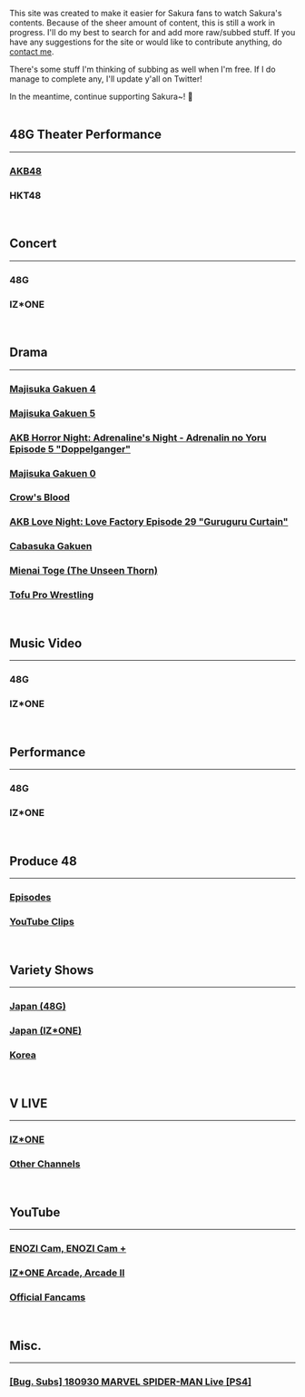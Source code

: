 This site was created to make it easier for Sakura fans to watch Sakura's contents. Because of the sheer amount of content, this is still a work in progress. I'll do my best to search for and add more raw/subbed stuff. If you have any suggestions for the site or would like to contribute anything, do <a target="_blank" href="https://twitter.com/bugkkura39">contact me</a>.

There's some stuff I'm thinking of subbing as well when I'm free. If I do manage to complete any, I'll update y'all on Twitter!

In the meantime, continue supporting Sakura~! 🥰
<br>
<br>

## 48G Theater Performance
* * *
<h3><a href="./pages/48g theater performance/akb48/akb48.html">AKB48</a></h3>
<h3><a href="./pages/48g theater performance/hkt48/hkt48.html"></a>HKT48</h3>
<br>

## Concert
* * *

<h3><a href="./pages/concert 48g/concert 48g.html"></a>48G</h3>
<h3><a href="./pages/concert izone/concert izone.html"></a>IZ*ONE</h3>
<br>

## Drama
* * *

<h3><a href="./pages/drama/majisuka gakuen 4.html">Majisuka Gakuen 4</a></h3>
<h3><a href="./pages/drama/majisuka gakuen 5.html">Majisuka Gakuen 5</a></h3>
<h3><a href="./pages/drama/akb horror night.html">AKB Horror Night: Adrenaline's Night - Adrenalin no Yoru Episode 5 "Doppelganger"</a></h3>
<h3><a href="./pages/drama/majisuka gakuen 0.html">Majisuka Gakuen 0</a></h3>
<h3><a href="./pages/drama/crow's blood.html">Crow's Blood</a></h3>
<h3><a href="./pages/drama/akb love night.html">AKB Love Night: Love Factory Episode 29 "Guruguru Curtain"</a></h3>
<h3><a href="./pages/drama/doctor y/doctor y.htmlDoctor-Y: Surgeon Hideki Kaji"></a></h3>
<h3><a href="./pages/drama/cabasuka gakuen.html">Cabasuka Gakuen</a></h3>
<h3><a href="./pages/drama/the unseen thorn.html">Mienai Toge (The Unseen Thorn)</a></h3>
<h3><a href="./pages/drama/tofu pro wrestling.html">Tofu Pro Wrestling</a></h3>
<br>

## Music Video
* * *

<h3><a href="./pages/music video/music video 48g.html"></a>48G</h3>
<h3><a href="./pages/music video/music video izone.html"></a>IZ*ONE</h3>
<br>

## Performance
* * *
<h3><a href="./pages/performance/48g.html"></a>48G</h3>
<h3><a href="./pages/performance/izone.html"></a>IZ*ONE</h3>
<br>

## Produce 48
* * *
<h3><a href="./pages/produce 48/p48 episodes.html">Episodes</a></h3>
<h3><a href="./pages/produce 48/p48 youtube clips.html">YouTube Clips</a></h3>
<br>

## Variety Shows
* * *
<h3><a href="./pages/jp variety 48g/jp variety 48g.html">Japan (48G)</a></h3>
<h3><a href="./pages/jp variety izone/jp variety izone.html">Japan (IZ*ONE)</a></h3>
<h3><a href="./pages/kr variety/kr variety.html">Korea</a></h3>
<br>

## V LIVE
* * *
<h3><a href="./pages/vlive/izone.html">IZ*ONE</a></h3>
<h3><a href="./pages/vlive/others.html">Other Channels</a></h3>
<br>

## YouTube
* * *
<h3><a href="./pages/youtube/enozi cam.html">ENOZI Cam, ENOZI Cam +</a></h3>
<h3><a href="./pages/youtube/izone arcade.html"> IZ*ONE Arcade, Arcade II</a></h3>
<h3><a href="./pages/youtube/official fancams.html">Official Fancams</a></h3>
<br>

## Misc.
* * *
<h3><a href="./pages/misc/180930SakuraSpiderman.html">[Bug. Subs] 180930 MARVEL SPIDER-MAN Live [PS4]</a></h3>
